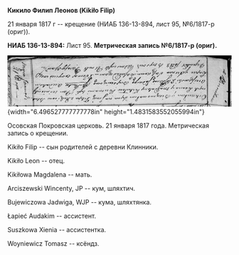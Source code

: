 **Кикило Филип Леонов (Kikiło Filip)**

21 января 1817 г -- крещение (НИАБ 136-13-894, лист 95, №6/1817-р
(ориг)).

**НИАБ 136-13-894:** Лист 95. **Метрическая запись №6/1817-р (ориг).**

![](./media/15a1614e431392f06f688c799ce582a8e0de50c6.png){width="6.496527777777778in"
height="1.4831583552055994in"}

Осовская Покровская церковь. 21 января 1817 года. Метрическая запись о
крещении.

Kikiło Filip -- сын родителей с деревни Клинники.

Kikiło Leon -- отец.

Kikiłowa Magdalena -- мать.

Arciszewski Wincenty, JP -- кум, шляхтич.

Bujewiczowa Jadwiga, WJP -- кума, шляхтянка.

Łapieć Audakim -- ассистент.

Suszkowa Xienia -- ассистентка.

Woyniewicz Tomasz -- ксёндз.
